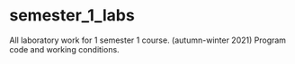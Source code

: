 # semester_1_labs
All laboratory work for 1 semester 1 course. (autumn-winter 2021) Program code and working conditions.
